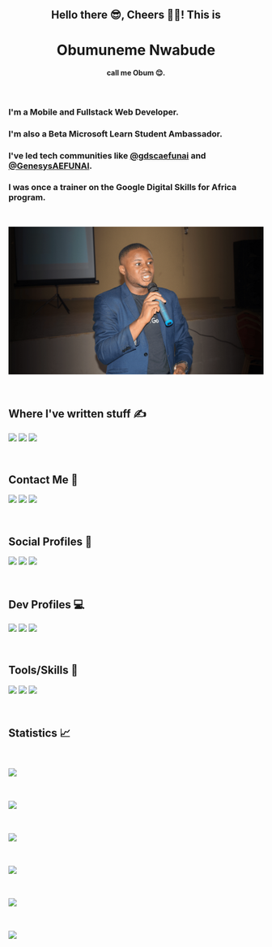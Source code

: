<h2 align="center">Hello there 😎, Cheers 🍻🍻! This is</h2>
<h1 align="center">Obumuneme Nwabude</h1>
<h4 align="center">call me <b>Obum</b> 😌.</h4>

<br />

<h3>I'm a Mobile and Fullstack Web Developer.</h3>
<h3>I'm also a Beta Microsoft Learn Student Ambassador.</h3>
<h3>
  I've led tech communities like
  <a href="https://github.com/gdscaefunai">@gdscaefunai</a> and
  <a href="https://twitter.com/GenesysAEFUNAI">@GenesysAEFUNAI</a>.
</h3>
<h3>I was once a trainer on the Google Digital Skills for Africa program.</h3>

<br />

![](obum_speaking.png)

<br />

<h2>Where I've written stuff ✍</h2>
<p>
  <a href="https://obumnwabude.medium.com"
    ><img
      src="https://img.shields.io/badge/Medium-12100E?style=for-the-badge&logo=medium&logoColor=white"
  /></a>
  <a href="https://dev.to/obumnwabude"
    ><img
      src="https://img.shields.io/badge/dev.to-0A0A0A?style=for-the-badge&logo=dev.to&logoColor=white"
  /></a>
  <a href="https://obumnwabude.hashnode.dev"
    ><img
      src="https://img.shields.io/badge/Hashnode-2962FF?style=for-the-badge&logo=hashnode&logoColor=white"
  /></a>
</p>

<br />

<h2>Contact Me 📩</h2>
<p>
  <a href="mailto:obumnwabude@gmail.com"
    ><img
      src="https://img.shields.io/badge/Gmail-D14836?style=for-the-badge&logo=gmail&logoColor=white"
  /></a>
  <a href="https://t.me/obumnwabude"
    ><img
      src="https://img.shields.io/badge/Telegram-2CA5E0?style=for-the-badge&logo=telegram&logoColor=white"
  /></a>
  <a href="https://m.me/obumnwabude"
    ><img
      src="https://img.shields.io/badge/Messenger-00B2FF?style=for-the-badge&logo=messenger&logoColor=white"
  /></a>
</p>

<br />

<h2>Social Profiles 📸</h2>
<p>
  <a href="https://facebook.com/obumnwabude"
    ><img
      src="https://img.shields.io/badge/Facebook-1877F2?style=for-the-badge&logo=facebook&logoColor=white"
  /></a>
  <a href="https://instagram.com/obumnwabude"
    ><img
      src="https://img.shields.io/badge/Instagram-E4405F?style=for-the-badge&logo=instagram&logoColor=white"
  /></a>
  <a href="https://twitter.com/obumnwabude"
    ><img
      src="https://img.shields.io/badge/Twitter-1DA1F2?style=for-the-badge&logo=twitter&logoColor=white"
  /></a>
</p>

<br />

<h2>Dev Profiles 💻</h2>
<p>
  <a href="https://linkedin.com/in/obumnwabude"
    ><img
      src="https://img.shields.io/badge/LinkedIn-0077B5?style=for-the-badge&logo=linkedin&logoColor=white"
  /></a>
  <a href="https://github.com/obumnwabude"
    ><img
      src="https://img.shields.io/badge/GitHub-100000?style=for-the-badge&logo=github&logoColor=white"
  /></a>
  <a href="https://stackoverflow.com/users/13644299/obumuneme-nwabude"
    ><img
      src="https://img.shields.io/badge/Stack_Overflow-FE7A16?style=for-the-badge&logo=stack-overflow&logoColor=white"
  /></a>
</p>

<br />

<h2>Tools/Skills 🧰</h2>
<p>
  <a href="https://angular.io"
    ><img
      src="https://img.shields.io/badge/Angular-DD0031?style=for-the-badge&logo=angular&logoColor=white"
  /></a>
  <a href="https://nodejs.org"
    ><img
      src="https://img.shields.io/badge/Node.js-43853D?style=for-the-badge&logo=node.js&logoColor=white"
  /></a>
  <a href="https://flutter.dev"
    ><img
      src="https://img.shields.io/badge/Flutter-02569B?style=for-the-badge&logo=flutter&logoColor=white"
  /></a>
</p>

<br />

<h2>Statistics 📈</h2>

<br />

![](https://komarev.com/ghpvc/?username=obumnwabude&label=Profile%20Views&style=for-the-badge)

<br />

![](https://github-profile-trophy.vercel.app/?username=obumnwabude&no-bg=true&no-frame=true)

<br />

![](https://github-readme-stats.vercel.app/api?username=obumnwabude&show_icons=true)

<br />

![](https://github-readme-stats.vercel.app/api/top-langs/?username=obumnwabude)

<br />

![](https://github-readme-streak-stats.herokuapp.com/?user=obumnwabude)

<br />

![](https://github-readme-stats.vercel.app/api/wakatime?username=obumnwabude)

<br />
